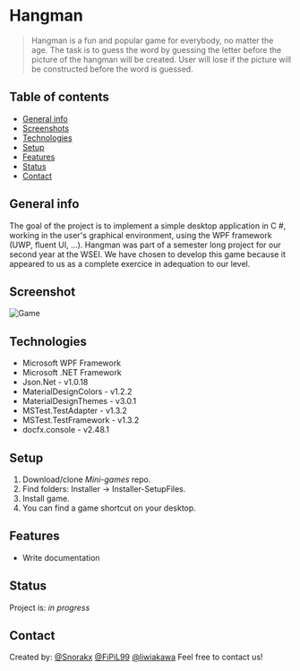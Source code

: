 # Hangman
> Hangman is a fun and popular game for everybody, no matter the age. The task is to guess the word by guessing the letter before the picture of the hangman will be created. User will lose if the picture will be constructed before the word is guessed.

## Table of contents
* [General info](#general-info)
* [Screenshots](#screenshots)
* [Technologies](#technologies)
* [Setup](#setup)
* [Features](#features)
* [Status](#status)
* [Contact](#contact)

## General info
The goal of the project is to implement a simple desktop application in C #, working in the user's graphical environment, using the WPF framework (UWP, fluent UI, ...). Hangman was part of a semester long project for our second year at the WSEI. We have chosen to develop this game because it appeared to us as a complete exercice in adequation to our level.

## Screenshot
![Game](./Screnshoot/game.png)

## Technologies
* Microsoft WPF Framework
* Microsoft .NET Framework
* Json.Net - v1.0.18
* MaterialDesignColors - v1.2.2
* MaterialDesignThemes - v3.0.1
* MSTest.TestAdapter - v1.3.2
* MSTest.TestFramework - v1.3.2
* docfx.console - v2.48.1

## Setup
1. Download/clone _Mini-games_ repo.
2. Find folders: Installer -> Installer-SetupFiles.
3. Install game.
4. You can find a game shortcut on your desktop.

## Features
* Write documentation

## Status
Project is: _in progress_

## Contact
Created by:
[@Snorakx](https://github.com/Snorakx) 
[@FiPiL99](https://github.com/FiPiL99) 
[@liwiakawa](https://github.com/liwiakawa) 
Feel free to contact us!

